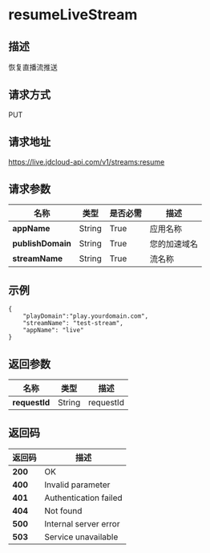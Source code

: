 # resumeLiveStream


## 描述
恢复直播流推送

## 请求方式
PUT

## 请求地址
https://live.jdcloud-api.com/v1/streams:resume


## 请求参数
|名称|类型|是否必需|描述|
|---|---|---|---|
|**appName**|String|True|应用名称|
|**publishDomain**|String|True|您的加速域名|
|**streamName**|String|True|流名称|

## 示例
    {
        "playDomain":"play.yourdomain.com",
        "streamName": "test-stream",
        "appName": "live"
    }


## 返回参数
|名称|类型|描述|
|---|---|---|
|**requestId**|String|requestId|


## 返回码
|返回码|描述|
|---|---|
|**200**|OK|
|**400**|Invalid parameter|
|**401**|Authentication failed|
|**404**|Not found|
|**500**|Internal server error|
|**503**|Service unavailable|
